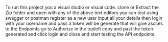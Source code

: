 To run this project you a visual studio or visual code. 
clone or Extract the Zip folder and open  with any of the above text editors 
you can test using swagger or postman 
register as a new user input all your details 
then login with your username and pass a token will be generate that will give ascces to the Endpoints 
go to Authorize in the topleft copy and past the token generated and click login and close 
and start testing the API endpoints.
